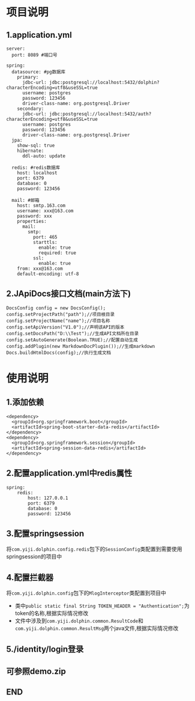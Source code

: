 项目说明
====
1.application.yml
---
```
server:
  port: 8089 #端口号

spring:
  datasource: #pg数据库
    primary:
      jdbc-url: jdbc:postgresql://localhost:5432/dolphin?characterEncoding=utf8&useSSL=true
      username: postgres
      password: 123456
      driver-class-name: org.postgresql.Driver
    secondary:
      jdbc-url: jdbc:postgresql://localhost:5432/auth?characterEncoding=utf8&useSSL=true
      username: postgres
      password: 123456
      driver-class-name: org.postgresql.Driver
  jpa:
    show-sql: true
    hibernate:
      ddl-auto: update

  redis: #redis数据库
    host: localhost
    port: 6379
    database: 0
    password: 123456

  mail: #邮箱
    host: smtp.163.com
    username: xxx@163.com
    password: xxx
    properties:
      mail:
        smtp:
          port: 465
          starttls:
            enable: true
            required: true
          ssl:
            enable: true
    from: xxx@163.com
    default-encoding: utf-8
```

2.JApiDocs接口文档(main方法下)
---
```
DocsConfig config = new DocsConfig();
config.setProjectPath("path");//项目根目录
config.setProjectName("name");//项目名称
config.setApiVersion("V1.0");//声明该API的版本
config.setDocsPath("D:\\Test");//生成API文档所在目录
config.setAutoGenerate(Boolean.TRUE);//配置自动生成
config.addPlugin(new MarkdownDocPlugin());//生成markdown
Docs.buildHtmlDocs(config);//执行生成文档
```

使用说明
====

1.添加依赖
---
```
<dependency>
  <groupId>org.springframework.boot</groupId>
  <artifactId>spring-boot-starter-data-redis</artifactId>
</dependency>
<dependency>
  <groupId>org.springframework.session</groupId>
  <artifactId>spring-session-data-redis</artifactId>
</dependency>
```

2.配置application.yml中redis属性
---
```
spring:
    redis:
        host: 127.0.0.1
        port: 6379
        database: 0
        password: 123456
```

3.配置springsession
---
将`com.yiji.dolphin.config.redis`包下的`SessionConfig`类配置到需要使用springsession的项目中

4.配置拦截器
---
将`com.yiji.dolphin.config`包下的`MlogInterceptor`类配置到项目中
* 类中`public static final String TOKEN_HEADER = "Authentication";`为token的名称,根据实际情况修改
* 文件中涉及到`com.yiji.dolphin.common.ResultCode`和`com.yiji.dolphin.common.ResultMsg`两个java文件,根据实际情况修改

5./identity/login登录
---

可参照demo.zip
---

END
---